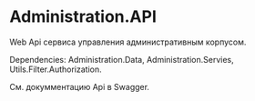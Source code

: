 # Administration.API #

Web Api сервиса управления административным корпусом.

Dependencies: Administration.Data, Administration.Servies, Utils.Filter.Authorization.

См. докумментацию Api в Swagger.
